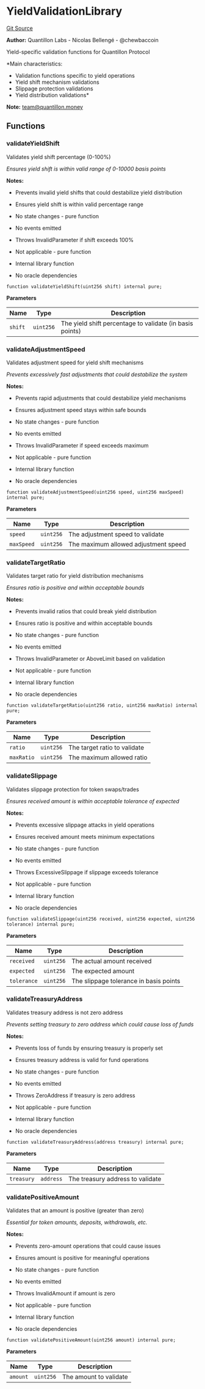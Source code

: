 # YieldValidationLibrary
[Git Source](https://github.com/Quantillon-Labs/smart-contracts/quantillon-protocol/blob/71cd41fc9aa7c18638af4654e656fb0dc6b6d493/src/libraries/YieldValidationLibrary.sol)

**Author:**
Quantillon Labs - Nicolas Bellengé - @chewbaccoin

Yield-specific validation functions for Quantillon Protocol

*Main characteristics:
- Validation functions specific to yield operations
- Yield shift mechanism validations
- Slippage protection validations
- Yield distribution validations*

**Note:**
team@quantillon.money


## Functions
### validateYieldShift

Validates yield shift percentage (0-100%)

*Ensures yield shift is within valid range of 0-10000 basis points*

**Notes:**
- Prevents invalid yield shifts that could destabilize yield distribution

- Ensures yield shift is within valid percentage range

- No state changes - pure function

- No events emitted

- Throws InvalidParameter if shift exceeds 100%

- Not applicable - pure function

- Internal library function

- No oracle dependencies


```solidity
function validateYieldShift(uint256 shift) internal pure;
```
**Parameters**

|Name|Type|Description|
|----|----|-----------|
|`shift`|`uint256`|The yield shift percentage to validate (in basis points)|


### validateAdjustmentSpeed

Validates adjustment speed for yield shift mechanisms

*Prevents excessively fast adjustments that could destabilize the system*

**Notes:**
- Prevents rapid adjustments that could destabilize yield mechanisms

- Ensures adjustment speed stays within safe bounds

- No state changes - pure function

- No events emitted

- Throws InvalidParameter if speed exceeds maximum

- Not applicable - pure function

- Internal library function

- No oracle dependencies


```solidity
function validateAdjustmentSpeed(uint256 speed, uint256 maxSpeed) internal pure;
```
**Parameters**

|Name|Type|Description|
|----|----|-----------|
|`speed`|`uint256`|The adjustment speed to validate|
|`maxSpeed`|`uint256`|The maximum allowed adjustment speed|


### validateTargetRatio

Validates target ratio for yield distribution mechanisms

*Ensures ratio is positive and within acceptable bounds*

**Notes:**
- Prevents invalid ratios that could break yield distribution

- Ensures ratio is positive and within acceptable bounds

- No state changes - pure function

- No events emitted

- Throws InvalidParameter or AboveLimit based on validation

- Not applicable - pure function

- Internal library function

- No oracle dependencies


```solidity
function validateTargetRatio(uint256 ratio, uint256 maxRatio) internal pure;
```
**Parameters**

|Name|Type|Description|
|----|----|-----------|
|`ratio`|`uint256`|The target ratio to validate|
|`maxRatio`|`uint256`|The maximum allowed ratio|


### validateSlippage

Validates slippage protection for token swaps/trades

*Ensures received amount is within acceptable tolerance of expected*

**Notes:**
- Prevents excessive slippage attacks in yield operations

- Ensures received amount meets minimum expectations

- No state changes - pure function

- No events emitted

- Throws ExcessiveSlippage if slippage exceeds tolerance

- Not applicable - pure function

- Internal library function

- No oracle dependencies


```solidity
function validateSlippage(uint256 received, uint256 expected, uint256 tolerance) internal pure;
```
**Parameters**

|Name|Type|Description|
|----|----|-----------|
|`received`|`uint256`|The actual amount received|
|`expected`|`uint256`|The expected amount|
|`tolerance`|`uint256`|The slippage tolerance in basis points|


### validateTreasuryAddress

Validates treasury address is not zero address

*Prevents setting treasury to zero address which could cause loss of funds*

**Notes:**
- Prevents loss of funds by ensuring treasury is properly set

- Ensures treasury address is valid for fund operations

- No state changes - pure function

- No events emitted

- Throws ZeroAddress if treasury is zero address

- Not applicable - pure function

- Internal library function

- No oracle dependencies


```solidity
function validateTreasuryAddress(address treasury) internal pure;
```
**Parameters**

|Name|Type|Description|
|----|----|-----------|
|`treasury`|`address`|The treasury address to validate|


### validatePositiveAmount

Validates that an amount is positive (greater than zero)

*Essential for token amounts, deposits, withdrawals, etc.*

**Notes:**
- Prevents zero-amount operations that could cause issues

- Ensures amount is positive for meaningful operations

- No state changes - pure function

- No events emitted

- Throws InvalidAmount if amount is zero

- Not applicable - pure function

- Internal library function

- No oracle dependencies


```solidity
function validatePositiveAmount(uint256 amount) internal pure;
```
**Parameters**

|Name|Type|Description|
|----|----|-----------|
|`amount`|`uint256`|The amount to validate|


